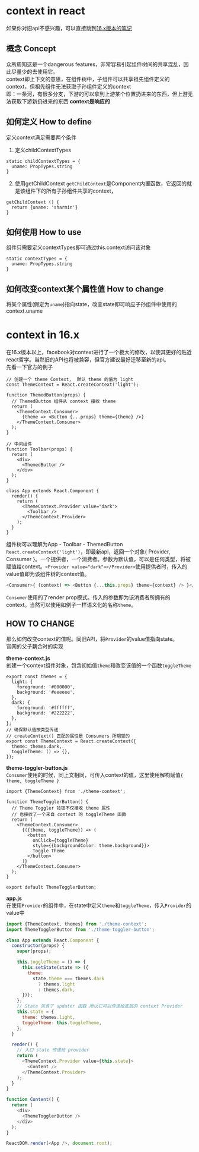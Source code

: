 # context in react
如果你对旧api不感兴趣，可以直接跳到<a href="#16.x">16.x版本的笔记</a>

## 概念 Concept
众所周知这是一个dangerous features，非常容易引起组件树间的共享混乱，因此尽量少的去使用它。<br />
context即上下文的意思，在组件树中，子组件可以共享祖先组件定义的context，但祖先组件无法获取子孙组件定义的context<br />
即：一条河，有很多分支，下游的可以拿到上游某个位置扔进来的东西，但上游无法获取下游新扔进来的东西
**context是响应的**

## 如何定义 How to define
定义context满足需要两个条件
1. 定义childContextTypes
```JS
static childContextTypes = {
  uname: PropTypes.string
}
```
2. 使用getChildContext
`getChildContext`是Component内置函数，它返回的就是该组件下的所有子孙组件共享的context，
```JS
getChildContext () {
  return {uname: 'sharmin'}
}
```

## 如何使用 How to use
组件只需要定义contextTypes即可通过this.context访问该对象
```JS
static contextTypes = {
  uname: PropTypes.string
}
```

## 如何改变context某个属性值 How to change
将某个属性(假定为`uname`)指向state，改变state即可响应子孙组件中使用的context.uname

<a name="16.x"></a>
# context in 16.x
在16.x版本以上，facebook对context进行了一个极大的修改，以使其更好的贴近react哲学。当然旧的API也将被兼容，但官方建议最好迁移至新的api。<br />
先看一下官方的例子

``` JS
// 创建一个 theme Context,  默认 theme 的值为 light
const ThemeContext = React.createContext('light');

function ThemedButton(props) {
  // ThemedButton 组件从 context 接收 theme
  return (
    <ThemeContext.Consumer>
      {theme => <Button {...props} theme={theme} />}
    </ThemeContext.Consumer>
  );
}

// 中间组件
function Toolbar(props) {
  return (
    <div>
      <ThemedButton />
    </div>
  );
}

class App extends React.Component {
  render() {
    return (
      <ThemeContext.Provider value="dark">
        <Toolbar />
      </ThemeContext.Provider>
    );
  }
}
```

组件树可以理解为App - Toolbar - ThemedButton<br />
`React.createContext('light')`，即最新api，返回一个对象{ Provider, Consumer }。一个提供者，一个消费者。参数为默认值，可以是任何类型，将被赋值给context。`<Provider value="dark"></Provider>`使用提供者时，传入的value值即为该组件树的context值。

```js
<Consumer>{ (context) => <Button {...this.props} theme={context} /> }</Consumer>
```

`Consumer`使用的了render prop模式。传入的参数即为该消费者所拥有的context。当然可以使用如例子一样语义化的名称`theme`。

## HOW TO CHANGE
那么如何改变context的值呢。同旧API，将`Provider`的value值指向state。<br />
官网的父子耦合时的实现<br />

**theme-context.js**<br />
创建一个context组件对象，包含初始值`theme`和改变该值的一个函数`toggleTheme`
```JS
export const themes = {
  light: {
    foreground: '#000000',
    background: '#eeeeee',
  },
  dark: {
    foreground: '#ffffff',
    background: '#222222',
  },
};
// 确保默认值按类型传递
// createContext() 匹配的属性是 Consumers 所期望的
export const ThemeContext = React.createContext({
  theme: themes.dark,
  toggleTheme: () => {},
});
```

**theme-toggler-button.js**<br />
`Consumer`使用的时候，同上文相同，可传入context的值，这里使用解构赋值`{ theme, toggleTheme }`

```JS
import {ThemeContext} from './theme-context';

function ThemeTogglerButton() {
  // Theme Toggler 按钮不仅接收 theme 属性
  // 也接收了一个来自 context 的 toggleTheme 函数
  return (
    <ThemeContext.Consumer>
      {({theme, toggleTheme}) => (
        <button
          onClick={toggleTheme}
          style={{backgroundColor: theme.background}}>
          Toggle Theme
        </button>
      )}
    </ThemeContext.Consumer>
  );
}

export default ThemeTogglerButton;
```

**app.js**<br />
在使用`Provider`的组件中，在state中定义`theme`和`toggleTheme`，传入`Provider`的value中

```js
import {ThemeContext, themes} from './theme-context';
import ThemeTogglerButton from './theme-toggler-button';

class App extends React.Component {
  constructor(props) {
    super(props);

    this.toggleTheme = () => {
      this.setState(state => ({
        theme:
          state.theme === themes.dark
            ? themes.light
            : themes.dark,
      }));
    };
    // State 包含了 updater 函数 所以它可以传递给底层的 context Provider
    this.state = {
      theme: themes.light,
      toggleTheme: this.toggleTheme,
    };
  }

  render() {
    // 入口 state 传递给 provider
    return (
      <ThemeContext.Provider value={this.state}>
        <Content />
      </ThemeContext.Provider>
    );
  }
}

function Content() {
  return (
    <div>
      <ThemeTogglerButton />
    </div>
  );
}

ReactDOM.render(<App />, document.root);
```